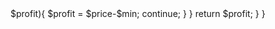<?php
class Solution {

    /**
     * @param Integer[] $prices
     * @return Integer
     */
    function maxProfit($prices) {
        $min = null;
        $profit = 0;
        foreach($prices as $price){
            if(is_null($min)){
                $min = $price;
                continue;
            }
            if($price < $min){
                $min = $price;
                continue;
            }

            if($price-$min > $profit){
                $profit = $price-$min;
                continue;
            }
        }

        return $profit;
    }
}

